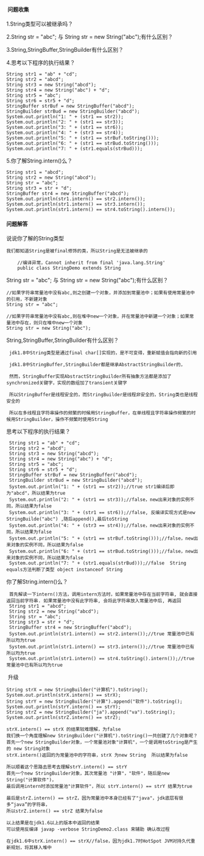 ####  问题收集

1.String类型可以被继承吗？

2.String str = "abc"; 与 String str = new String("abc");有什么区别？
    
3.String,StringBuffer,StringBuilder有什么区别？
    
4.思考以下程序的执行结果？

    String str1 = "ab" + "cd";
    String str2 = "abcd";
    String str3 = new String("abcd");
    String str4 = new String("abc") + "d";
    String str5 = "abc";
    String str6 = str5 + "d";
    StringBuffer strBuf = new StringBuffer("abcd");
    StringBuilder strBud = new StringBuilder("abcd");
    System.out.println("1: " + (str1 == str2));
    System.out.println("2: " + (str1 == str3));
    System.out.println("3: " + (str1 == str6));
    System.out.println("4: " + (str3 == str4));
    System.out.println("5: " + (str1 == strBuf.toString()));
    System.out.println("6: " + (str1 == strBud.toString()));
    System.out.println("7: " + (str1.equals(strBud)));
    
5.你了解String.intern()么？    
    
    String str1 = "abcd";
    String str2 = new String("abcd");
    String str = "abc";
    String str3 = str + "d";
    StringBuffer str4 = new StringBuffer("abcd");
    System.out.println(str1.intern() == str2.intern());
    System.out.println(str1.intern() == str3.intern());
    System.out.println(str1.intern() == str4.toString().intern());
    

#### 问题解答

说说你了解的String类型

    我们都知道String是被final修饰的类，所以String是无法被继承的

        //编译异常，Cannot inherit from final 'java.lang.String'
        public class StringDemo extends String
    

String str = "abc"; 与 String str = new String("abc");有什么区别？
    
    //如果字符串常量池中没有abc,则之创建一个对象，并添加到常量池中；如果有使用常量池中的引用，不新建对象
    String str = "abc";
    
    //如果字符串常量池中没有abc,则在堆中new一个对象，并在常量池中新建一个对象；如果常量池中存在，则只在堆中new一个对象
    String str = new String("abc");
  
    
String,StringBuffer,StringBuilder有什么区别？

     jdk1.8中String类型是通过final char[]实现的，是不可变得，重新赋值会指向新的引用
     
     jdk1.8中StringBuffer,StringBuilder都是继承AbstractStringBuilder的，
     
     然而，StringBuffer实现AbstractStringBuilder所有抽象方法都是添加了synchronized关键字，实现的数组加了transient关键字
     
     所以StringBuffer是线程安全的，而StringBuilder是线程非安全的，String类也是线程安全的
     
     所以在多线程且字符串操作的频繁的时候用StringBuffer，在单线程且字符串操作频繁的时候用StringBuilder，操作不频繁时使用String
     
     
思考以下程序的执行结果？
    
     String str1 = "ab" + "cd";
     String str2 = "abcd";
     String str3 = new String("abcd");
     String str4 = new String("abc") + "d";
     String str5 = "abc";
     String str6 = str5 + "d";
     StringBuffer strBuf = new StringBuffer("abcd");
     StringBuilder strBud = new StringBuilder("abcd");
     System.out.println("1: " + (str1 == str2));//true str1编译后即为"abcd"，所以结果为true
     System.out.println("2: " + (str1 == str3));//false，new出来对象的实例不同，所以结果为false
     System.out.println("3: " + (str1 == str6));//false, 反编译实现方式是new StringBuilde("abc") ,随后append(),最后toString
     System.out.println("4: " + (str3 == str4));//false，new出来对象的实例不同，所以结果为false
     System.out.println("5: " + (str1 == strBuf.toString()));//false，new出来对象的实例不同，所以结果为false
     System.out.println("6: " + (str1 == strBud.toString()));//false，new出来对象的实例不同，所以结果为false
     System.out.println("7: " + (str1.equals(strBud)));//false  String equals方法判断了类型 object instanceof String
     
     
 你了解String.intern()么？    
     
     首先解读一下intern()方法，调用intern方法时，如果常量池中存在当前字符串, 就会直接返回当前字符串. 如果常量池中没有此字符串, 会将此字符串放入常量池中后, 再返回
     String str1 = "abcd";
     String str2 = new String("abcd");
     String str = "abc";
     String str3 = str + "d";
     StringBuffer str4 = new StringBuffer("abcd");
     System.out.println(str1.intern() == str2.intern());//true 常量池中已有所以均为true
     System.out.println(str1.intern() == str3.intern());//true 常量池中已有所以均为true
     System.out.println(str1.intern() == str4.toString().intern());//true 常量池中已有所以均为true
     
  升级
 
    String strX = new StringBuilder("计算机").toString();
    System.out.println(strX.intern() == strX);
    String strY = new StringBuilder("计算").append("软件").toString();
    System.out.println(strY.intern() == strY);
    String strZ = new StringBuilder("ja").append("va").toString();
    System.out.println(strZ.intern() == strZ);
    
    strX.intern() == strX 的结果较难理解，为false
    我们换一个角度理解new StringBuilder("计算机").toString()一共创建了几个对象呢？
    首先一个new StringBuilder对象，一个常量池对象"计算机"，一个是调用toString是产生的 new String对象
    strX.intern()返回的为常量池中的字符串，strX 为new String  所以结果为false
    
    所以顺着这个思路去思考去理解strY.intern() == strY
    首先一个new StringBuilder对象，其次常量池 "计算"，"软件"，随后是new String("计算软件")，
    最后调用intern时添加常量池"计算软件"，所以 strY.intern() == strY 结果为true
    
    最后是strZ.intern() == strZ，因为常量池中本身已经有了"java"，jdk底层有很多“java”的字符串，
    所以strZ.intern() == strZ 结果为false
    
    以上结果是在jdk1.6以上的版本中返回的结果
    可以使用反编译 javap -verbose StringDemo2.class 来辅助 确认改过程
    
    在jdk1.6中strX.intern() == strX//false，因为jdk1.7时HotSpot JVM对持久代重新规划，将其移入堆中
